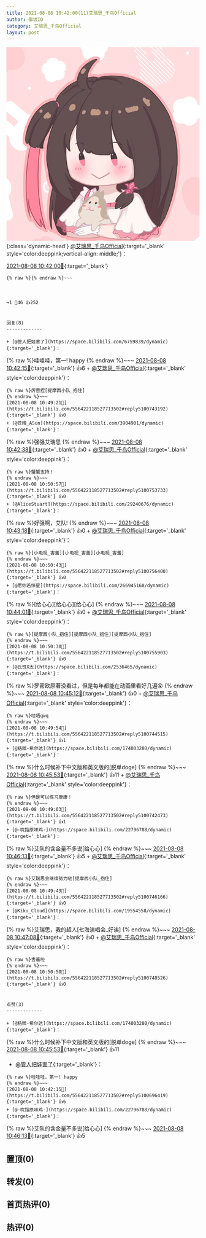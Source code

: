 ```yaml
---
title: 2021-08-08 10:42:00(11)艾瑞思_千鸟Official
author: 御坂IO
category: 艾瑞思_千鸟Official
layout: post
---
```


![img](/images/7e08840c56f251de28bdf766b647bd5fe9a5d50a.jpg){:class='dynamic-head'}
[@艾瑞思_千鸟Official](https://space.bilibili.com/1090010845/dynamic){:target='_blank' style='color:deeppink;vertical-align: middle;'}：

[2021-08-08 10:42:00🔗](https://t.bilibili.com/556422118527713502){:target='_blank'}

~~~
{% raw %}{% endraw %}~~~



↪️1 💬46 👍252


回复(8)
-------------

+ [@管人把娃害了](https://space.bilibili.com/6759839/dynamic){:target='_blank'}：
~~~
{% raw %}哇哇哇，第一! happy
{% endraw %}~~~
[2021-08-08 10:42:15🔗](https://t.bilibili.com/556422118527713502#reply5100696419){:target='_blank'} 👍6
    + [@艾瑞思_千鸟Official](https://space.bilibili.com/1090010845/dynamic){:target='_blank' style='color:deeppink'}：
~~~
{% raw %}厉害捏[提摩西小队_抱住]
{% endraw %}~~~
[2021-08-08 10:49:21🔗](https://t.bilibili.com/556422118527713502#reply5100743192){:target='_blank'} 👍0
+ [@苍晴_ASun](https://space.bilibili.com/3904901/dynamic){:target='_blank'}：
~~~
{% raw %}强强艾瑞思
{% endraw %}~~~
[2021-08-08 10:42:38🔗](https://t.bilibili.com/556422118527713502#reply5100697322){:target='_blank'} 👍0
    + [@艾瑞思_千鸟Official](https://space.bilibili.com/1090010845/dynamic){:target='_blank' style='color:deeppink'}：
~~~
{% raw %}蟹蟹支持！
{% endraw %}~~~
[2021-08-08 10:50:57🔗](https://t.bilibili.com/556422118527713502#reply5100753733){:target='_blank'} 👍0
+ [@AliceStuart](https://space.bilibili.com/29240676/dynamic){:target='_blank'}：
~~~
{% raw %}好强啊，艾队!
{% endraw %}~~~
[2021-08-08 10:43:18🔗](https://t.bilibili.com/556422118527713502#reply5100706610){:target='_blank'} 👍0
    + [@艾瑞思_千鸟Official](https://space.bilibili.com/1090010845/dynamic){:target='_blank' style='color:deeppink'}：
~~~
{% raw %}[小电视_害羞][小电视_害羞][小电视_害羞]
{% endraw %}~~~
[2021-08-08 10:50:43🔗](https://t.bilibili.com/556422118527713502#reply5100756400){:target='_blank'} 👍0
+ [@愿你若恒星](https://space.bilibili.com/266945168/dynamic){:target='_blank'}：
~~~
{% raw %}[给心心][给心心][给心心]
{% endraw %}~~~
[2021-08-08 10:44:01🔗](https://t.bilibili.com/556422118527713502#reply5100710696){:target='_blank'} 👍0
    + [@艾瑞思_千鸟Official](https://space.bilibili.com/1090010845/dynamic){:target='_blank' style='color:deeppink'}：
~~~
{% raw %}[提摩西小队_抱住][提摩西小队_抱住][提摩西小队_抱住]
{% endraw %}~~~
[2021-08-08 10:50:30🔗](https://t.bilibili.com/556422118527713502#reply5100755903){:target='_blank'} 👍0
+ [@氏贺X太](https://space.bilibili.com/2536465/dynamic){:target='_blank'}：
~~~
{% raw %}罗密欧原著没看过，但是每年都能在动画里看好几遍😵
{% endraw %}~~~
[2021-08-08 10:45:12🔗](https://t.bilibili.com/556422118527713502#reply5100720901){:target='_blank'} 👍0
    + [@艾瑞思_千鸟Official](https://space.bilibili.com/1090010845/dynamic){:target='_blank' style='color:deeppink'}：
~~~
{% raw %}哇唔qwq
{% endraw %}~~~
[2021-08-08 10:49:54🔗](https://t.bilibili.com/556422118527713502#reply5100744515){:target='_blank'} 👍1
+ [@粘糕-希尔达](https://space.bilibili.com/174003280/dynamic){:target='_blank'}：
~~~
{% raw %}什么时候补下中文版和英文版的[脱单doge]
{% endraw %}~~~
[2021-08-08 10:45:53🔗](https://t.bilibili.com/556422118527713502#reply5100722473){:target='_blank'} 👍11
    + [@艾瑞思_千鸟Official](https://space.bilibili.com/1090010845/dynamic){:target='_blank' style='color:deeppink'}：
~~~
{% raw %}但是可以练习康康！
{% endraw %}~~~
[2021-08-08 10:49:03🔗](https://t.bilibili.com/556422118527713502#reply5100742473){:target='_blank'} 👍1
+ [@-吮指原味鸡-](https://space.bilibili.com/22796788/dynamic){:target='_blank'}：
~~~
{% raw %}艾队的含金量不多说[给心心]
{% endraw %}~~~
[2021-08-08 10:46:13🔗](https://t.bilibili.com/556422118527713502#reply5100725836){:target='_blank'} 👍5
    + [@艾瑞思_千鸟Official](https://space.bilibili.com/1090010845/dynamic){:target='_blank' style='color:deeppink'}：
~~~
{% raw %}艾瑞思会继续努力哒[提摩西小队_抱住]
{% endraw %}~~~
[2021-08-08 10:49:43🔗](https://t.bilibili.com/556422118527713502#reply5100746166){:target='_blank'} 👍0
+ [@Kiku_Cloud](https://space.bilibili.com/19554558/dynamic){:target='_blank'}：
~~~
{% raw %}艾瑞思，我的超人[七海演唱会_好诶]
{% endraw %}~~~
[2021-08-08 10:47:08🔗](https://t.bilibili.com/556422118527713502#reply5100727989){:target='_blank'} 👍0
    + [@艾瑞思_千鸟Official](https://space.bilibili.com/1090010845/dynamic){:target='_blank' style='color:deeppink'}：
~~~
{% raw %}害羞啦
{% endraw %}~~~
[2021-08-08 10:50:50🔗](https://t.bilibili.com/556422118527713502#reply5100748526){:target='_blank'} 👍0


点赞(3)
-------------

+ [@粘糕-希尔达](https://space.bilibili.com/174003280/dynamic){:target='_blank'}：
~~~
{% raw %}什么时候补下中文版和英文版的[脱单doge]
{% endraw %}~~~
[2021-08-08 10:45:53🔗](https://t.bilibili.com/556422118527713502#reply5100722473){:target='_blank'} 👍11
+ [@管人把娃害了](https://space.bilibili.com/6759839/dynamic){:target='_blank'}：
~~~
{% raw %}哇哇哇，第一! happy
{% endraw %}~~~
[2021-08-08 10:42:15🔗](https://t.bilibili.com/556422118527713502#reply5100696419){:target='_blank'} 👍6
+ [@-吮指原味鸡-](https://space.bilibili.com/22796788/dynamic){:target='_blank'}：
~~~
{% raw %}艾队的含金量不多说[给心心]
{% endraw %}~~~
[2021-08-08 10:46:13🔗](https://t.bilibili.com/556422118527713502#reply5100725836){:target='_blank'} 👍5


置顶(0)
-------------



转发(0)
-------------



首页热评(0)
-------------



热评(0)
-------------



